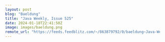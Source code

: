 ```yaml
---
layout: post
blog: "Baeldung"
title: "Java Weekly, Issue 525"
date: 2024-01-18T22:41:50Z
image: images/baeldung.png
remote_url: "https://feeds.feedblitz.com/~/863879792/0/baeldung~Java-Weekly-Issue"
---
```


